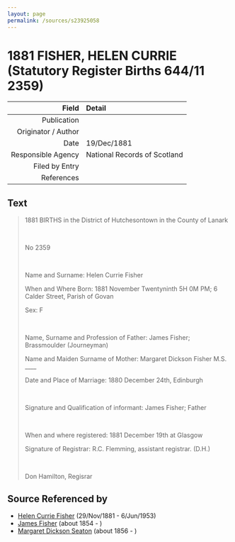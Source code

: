 ```yaml
---
layout: page
permalink: /sources/s23925058
---
```


# 1881 FISHER, HELEN CURRIE (Statutory Register Births 644/11 2359)

Field | Detail
---:|:---
Publication | 
Originator / Author | 
Date | 19/Dec/1881
Responsible Agency | National Records of Scotland
Filed by Entry | 
References | 

## Text

> 1881 BIRTHS in the District of Hutchesontown in the County of Lanark
>
> <br/>
>
> No 2359
>
> <br/>
>
> Name and Surname: Helen Currie Fisher
>
> When and Where Born: 1881 November Twentyninth 5H 0M PM; 6 Calder Street, Parish of Govan
>
> Sex: F
>
> <br/>
>
> Name, Surname and Profession of Father: James Fisher; Brassmoulder (Journeyman)
>
> Name and Maiden Surname of Mother: Margaret Dickson Fisher M.S. ____
>
> Date and Place of Marriage: 1880 December 24th, Edinburgh
>
> <br/>
>
> Signature and Qualification of informant: James Fisher; Father
>
> <br/>
>
> When and where registered: 1881 December 19th at Glasgow
>
> Signature of Registrar: R.C. Flemming, assistant registrar. (D.H.)
>
> <br/>
>
> Don Hamilton, Regisrar
>

## Source Referenced by

* [Helen Currie Fisher](../people/@18426904@-helen-currie-fisher-b1881-11-29-d1953-6-6.md) (29/Nov/1881 - 6/Jun/1953)
* [James Fisher](../people/@22540348@-james-fisher-b1854-d.md) (about 1854 - )
* [Margaret Dickson Seaton](../people/@45571672@-margaret-dickson-seaton-b1856-d.md) (about 1856 - )

